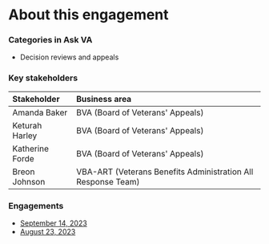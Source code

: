 # About this engagement

### Categories in Ask VA

- Decision reviews and appeals

### Key stakeholders

|Stakeholder|Business area|
|:--|:--|
|Amanda Baker|BVA (Board of Veterans' Appeals)|
|Keturah Harley|BVA (Board of Veterans' Appeals)|
|Katherine Forde|BVA (Board of Veterans' Appeals)|
|Breon Johnson|VBA-ART (Veterans Benefits Administration All Response Team)|

### Engagements

- [September 14, 2023](https://github.com/department-of-veterans-affairs/va.gov-team/blob/master/products/ask-va/research/Business%20line%20engagement/Decision%20reviews%20and%20appeals/September%2014%2C%202023.md)
- [August 23, 2023](https://github.com/department-of-veterans-affairs/va.gov-team/blob/master/products/ask-va/research/Business%20line%20engagement/Decision%20reviews%20and%20appeals/August%2023%2C%202023.md)
